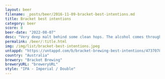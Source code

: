 ```yaml
---
layout: beer
filename: _posts/beer/2016-11-09-bracket-best-intentions.md
title: Bracket best intentions
category: beer
score: 8
beer-date: "2022-08-07"
desc: "Very deep malt behind some clean hops. The alcohol comes through but only reminds me to slow down a little"
permalink: /beer/:title.html
img: /img/list/bracket-best-intentions.jpeg
untappd: "https://untappd.com/b/bracket-brewing-best-intentions/4737078"
country: "Australia"
brewery: "Bracket Brewing"
breweryURL: "breweryURL"
style: "IPA - Imperial / Double"
---
```

